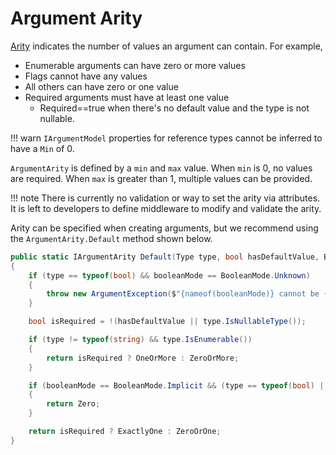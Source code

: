 # Argument Arity

[Arity](https://en.wikipedia.org/wiki/Arity) indicates the number of values an argument can contain. For example, 

* Enumerable arguments can have zero or more values
* Flags cannot have any values
* All others can have zero or one value
* Required arguments must have at least one value
  * Required==true when there's no default value and the type is not nullable.

!!! warn
    `IArgumentModel` properties for reference types cannot be inferred to have a `Min` of 0.

`ArgumentArity` is defined by a `min` and `max` value.  When `min` is 0, no values are required.  When `max` is greater than 1, multiple values can be provided. 

!!! note
    There is currently no validation or way to set the arity via attributes. 
    It is left to developers to define middleware to modify and validate the arity.

Arity can be specified when creating arguments, but we recommend using the `ArgumentArity.Default` method shown below.

```c#
public static IArgumentArity Default(Type type, bool hasDefaultValue, BooleanMode booleanMode)
{
    if (type == typeof(bool) && booleanMode == BooleanMode.Unknown)
    {
        throw new ArgumentException($"{nameof(booleanMode)} cannot be {nameof(BooleanMode.Unknown)}");
    }

    bool isRequired = !(hasDefaultValue || type.IsNullableType());

    if (type != typeof(string) && type.IsEnumerable())
    {
        return isRequired ? OneOrMore : ZeroOrMore;
    }

    if (booleanMode == BooleanMode.Implicit && (type == typeof(bool) || type == typeof(bool?)))
    {
        return Zero;
    }

    return isRequired ? ExactlyOne : ZeroOrOne;
}
```
